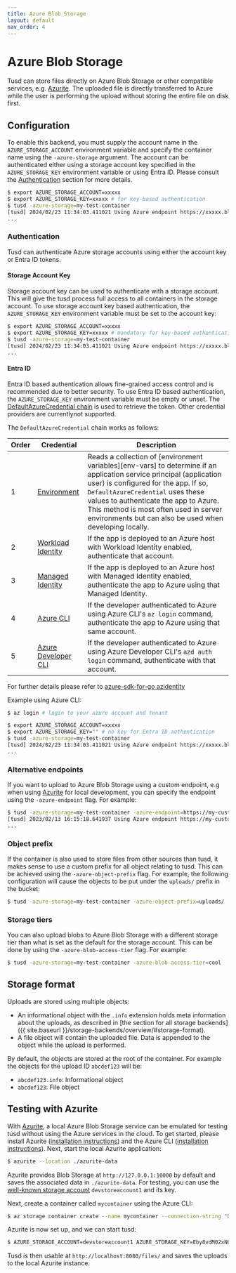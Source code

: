 ```yaml
---
title: Azure Blob Storage
layout: default
nav_order: 4
---
```


# Azure Blob Storage

Tusd can store files directly on Azure Blob Storage or other compatible services, e.g. [Azurite](https://learn.microsoft.com/en-us/azure/storage/common/storage-use-azurite?tabs=visual-studio%2Cblob-storage). The uploaded file is directly transferred to Azure while the user is performing the upload without storing the entire file on disk first.

## Configuration

To enable this backend, you must supply the account name in the `AZURE_STORAGE_ACCOUNT` environment variable and specify the container name using the `-azure-storage` argument. The account can be authenticated either using a storage account key specified in the `AZURE_STORAGE_KEY` environment variable or using Entra ID. Please consult the [Authentication](#authentication) section for more details.

```bash
$ export AZURE_STORAGE_ACCOUNT=xxxxx
$ export AZURE_STORAGE_KEY=xxxxx # for key-based authentication
$ tusd -azure-storage=my-test-container
[tusd] 2024/02/23 11:34:03.411021 Using Azure endpoint https://xxxxx.blob.core.windows.net.
...
```

### Authentication

Tusd can authenticate Azure storage accounts using either the account key or Entra ID tokens.

#### Storage Account Key

Storage account key can be used to authenticate with a storage account. This will give the tusd process full access to all containers in the storage account. To use storage account key based authentication, the `AZURE_STORAGE_KEY` environment variable must be set to the account key:

```bash
$ export AZURE_STORAGE_ACCOUNT=xxxxx
$ export AZURE_STORAGE_KEY=xxxxx # mandatory for key-based authentication
$ tusd -azure-storage=my-test-container
[tusd] 2024/02/23 11:34:03.411021 Using Azure endpoint https://xxxxx.blob.core.windows.net.
...
```

#### Entra ID

Entra ID based authentication allows fine-grained access control and is recommended due to better security. To use Entra ID based authentication, the `AZURE_STORAGE_KEY` environment variable must be empty or unset. The [DefaultAzureCredential chain](https://learn.microsoft.com/en-us/azure/developer/go/sdk/authentication/credential-chains#defaultazurecredential-overview) is used to retrieve the token. Other credential providers are currentlynot supported.

The `DefaultAzureCredential` chain works as follows:

| Order | Credential                      | Description                                                                                                                                                                                                                                                                                                                                    |
|-------|---------------------------------|------------------------------------------------------------------------------------------------------------------------------------------------------------------------------------------------------------------------------------------------------------------------------------------------------------------------------------------------|
| 1     | [Environment][env-cred]         | Reads a collection of [environment variables][env-vars] to determine if an application service principal (application user) is configured for the app. If so, `DefaultAzureCredential` uses these values to authenticate the app to Azure. This method is most often used in server environments but can also be used when developing locally. |
| 2     | [Workload Identity][wi-cred]    | If the app is deployed to an Azure host with Workload Identity enabled, authenticate that account.                                                                                                                                                                                                                                             |
| 3     | [Managed Identity][mi-cred]     | If the app is deployed to an Azure host with Managed Identity enabled, authenticate the app to Azure using that Managed Identity.                                                                                                                                                                                                              |
| 4     | [Azure CLI][az-cred]            | If the developer authenticated to Azure using Azure CLI's `az login` command, authenticate the app to Azure using that same account.                                                                                                                                                                                                           |
| 5     | [Azure Developer CLI][azd-cred] | If the developer authenticated to Azure using Azure Developer CLI's `azd auth login` command, authenticate with that account.                                                                                                                                                                                                                  |

[env-cred]: https://pkg.go.dev/github.com/Azure/azure-sdk-for-go/sdk/azidentity#EnvironmentCredential
[wi-cred]: https://pkg.go.dev/github.com/Azure/azure-sdk-for-go/sdk/azidentity#WorkloadIdentityCredential
[mi-cred]: https://pkg.go.dev/github.com/Azure/azure-sdk-for-go/sdk/azidentity#ManagedIdentityCredential
[az-cred]: https://pkg.go.dev/github.com/Azure/azure-sdk-for-go/sdk/azidentity#AzureCLICredential
[azd-cred]: https://pkg.go.dev/github.com/Azure/azure-sdk-for-go/sdk/azidentity#AzureDeveloperCLICredential

For further details please refer to [azure-sdk-for-go azidentity](https://github.com/Azure/azure-sdk-for-go/blob/main/sdk/azidentity/README.md)

Example using Azure CLI:

```bash
$ az login # login to your azure account and tenant

$ export AZURE_STORAGE_ACCOUNT=xxxxx
$ export AZURE_STORAGE_KEY="" # no key for Entra ID authentication
$ tusd -azure-storage=my-test-container
[tusd] 2024/02/23 11:34:03.411021 Using Azure endpoint https://xxxxx.blob.core.windows.net.
...
```

### Alternative endpoints

If you want to upload to Azure Blob Storage using a custom endpoint, e.g when using [Azurite](https://learn.microsoft.com/en-us/azure/storage/common/storage-configure-connection-string#configure-a-connection-string-for-azurite) for local development,
you can specify the endpoint using the `-azure-endpoint` flag. For example:

```bash
$ tusd -azure-storage=my-test-container -azure-endpoint=https://my-custom-endpoint.com
[tusd] 2023/02/13 16:15:18.641937 Using Azure endpoint https://my-custom-endpoint.com.
...
```

### Object prefix

If the container is also used to store files from other sources than tusd, it makes sense to use a custom prefix for all object relating to tusd. This can be achieved using the `-azure-object-prefix` flag. For example, the following configuration will cause the objects to be put under the `uploads/` prefix in the bucket:

```bash
$ tusd -azure-storage=my-test-container -azure-object-prefix=uploads/
```

### Storage tiers

You can also upload blobs to Azure Blob Storage with a different storage tier than what is set as the default for the storage account. This can be done by using the `-azure-blob-access-tier` flag. For example:

```bash
$ tusd -azure-storage=my-test-container -azure-blob-access-tier=cool
```

## Storage format

Uploads are stored using multiple objects:

- An informational object with the `.info` extension holds meta information about the uploads, as described in [the section for all storage backends]({{ site.baseurl }}/storage-backends/overview/#storage-format).
- A file object will contain the uploaded file. Data is appended to the object while the upload is performed. 

By default, the objects are stored at the root of the container. For example the objects for the upload ID `abcdef123` will be:

- `abcdef123.info`: Informational object
- `abcdef123`: File object

## Testing with Azurite

With [Azurite](https://learn.microsoft.com/en-us/azure/storage/common/storage-use-azurite?tabs=npm%2Cblob-storage), a local Azure Blob Storage service can be emulated for testing tusd without using the Azure services in the cloud. To get started, please install Azurite ([installation instructions](https://learn.microsoft.com/en-us/azure/storage/common/storage-use-azurite?tabs=npm%2Cblob-storage#install-azurite)) and the Azure CLI ([installation instructions](https://learn.microsoft.com/en-us/cli/azure/install-azure-cli#install)). Next, start the local Azurite application:

```sh
$ azurite --location ./azurite-data
```

Azurite provides Blob Storage at `http://127.0.0.1:10000` by default and saves the associated data in `./azurite-data`. For testing, you can use the [well-known storage account](https://learn.microsoft.com/en-us/azure/storage/common/storage-use-azurite?tabs=npm%2Cblob-storage#well-known-storage-account-and-key) `devstoreaccount1` and its key.

Next, create a container called `mycontainer` using the Azure CLI:

```sh
$ az storage container create --name mycontainer --connection-string "DefaultEndpointsProtocol=http;AccountName=devstoreaccount1;AccountKey=Eby8vdM02xNOcqFlqUwJPLlmEtlCDXJ1OUzFT50uSRZ6IFsuFq2UVErCz4I6tq/K1SZFPTOtr/KBHBeksoGMGw==;BlobEndpoint=http://127.0.0.1:10000/devstoreaccount1;"
```

Azurite is now set up, and we can start tusd:

```sh
$ AZURE_STORAGE_ACCOUNT=devstoreaccount1 AZURE_STORAGE_KEY=Eby8vdM02xNOcqFlqUwJPLlmEtlCDXJ1OUzFT50uSRZ6IFsuFq2UVErCz4I6tq/K1SZFPTOtr/KBHBeksoGMGw== ./tusd -azure-storage=mycontainer -azure-endpoint=http://127.0.0.1:10000
```

Tusd is then usable at `http://localhost:8080/files/` and saves the uploads to the local Azurite instance.
